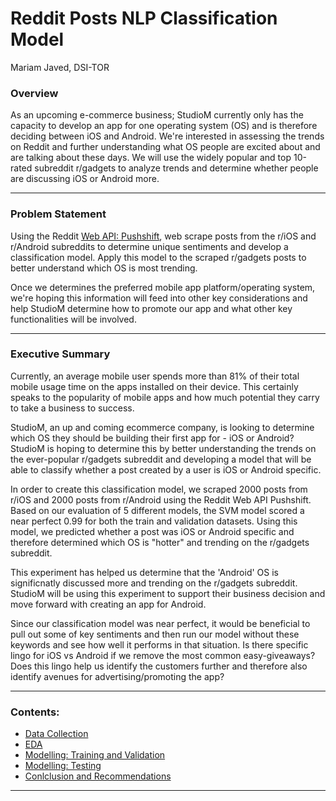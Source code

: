 # Reddit Posts NLP Classification Model

Mariam Javed, DSI-TOR

### Overview

As an upcoming e-commerce business; StudioM currently only has the capacity to develop an app for one operating system (OS) and is therefore deciding between iOS and Android. We're interested in assessing the trends on Reddit and further understanding what OS people are excited about and are talking about these days. We will use the widely popular and top 10-rated subreddit r/gadgets to analyze trends and determine whether people are discussing iOS or Android more.

---

### Problem Statement

Using the Reddit [Web API: Pushshift](https://github.com/pushshift/api), web scrape posts from the r/iOS and r/Android subreddits to determine unique sentiments and develop a classification model. Apply this model to the scraped r/gadgets posts to better understand which OS is most trending.   

Once we determines the preferred mobile app platform/operating system, we're hoping this information will feed into other key considerations and help StudioM determine how to promote our app and what other key functionalities will be involved. 

---

### Executive Summary

Currently, an average mobile user spends more than 81% of their total mobile usage time on the apps installed on their device. This certainly speaks to the popularity of mobile apps and how much potential they carry to take a business to success.

StudioM, an up and coming ecommerce company, is looking to determine which OS they should be building their first app for - iOS or Android? StudioM is hoping to determine this by better understanding the trends on the ever-popular r/gadgets subreddit and developing a model that will be able to classify whether a post created by a user is iOS or Android specific. 

In order to create this classification model, we scraped 2000 posts from r/iOS and 2000 posts from r/Android using the Reddit Web API Pushshift. Based on our evaluation of 5 different models, the SVM model scored a near perfect 0.99 for both the train and validation datasets. Using this model, we predicted whether a post was iOS or Android specific and therefore determined which OS is "hotter" and trending on the r/gadgets subreddit.

This experiment has helped us determine that the 'Android' OS is significnatly discussed more and trending on the r/gadgets subreddit. StudioM will be using this experiment to support their business decision and move forward with creating an app for Android.

Since our classification model was near perfect, it would be beneficial to pull out some of key sentiments and then run our model without these keywords and see how well it performs in that situation. Is there specific lingo for iOS vs Android if we remove the most common easy-giveaways? Does this lingo help us identify the customers further and therefore also identify avenues for advertising/promoting the app? 

---

### Contents:
- [Data Collection](#Data-Collection)
- [EDA](#EDA)
- [Modelling: Training and Validation](#Modelling:-Training-and-Validation)
- [Modelling: Testing](#Modelling:-Testing)
- [Conlclusion and Recommendations](#Conclusion-and-Recommendations)

--- 
